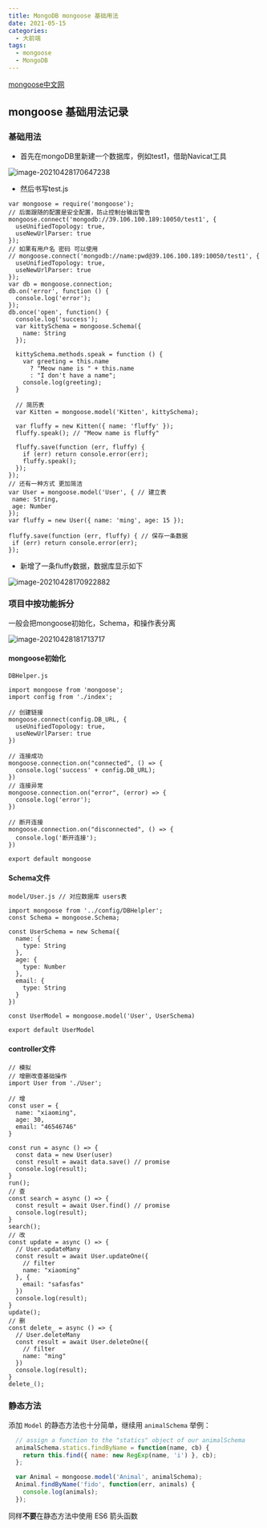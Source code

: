 ```yaml
---
title: MongoDB mongoose 基础用法
date: 2021-05-15
categories: 
  - 大前端
tags: 
  - mongoose
  - MongoDB
---
```

[mongoose中文网](http://www.mongoosejs.net/docs/guide.html)

## mongoose 基础用法记录

### 基础用法

- 首先在mongoDB里新建一个数据库，例如test1，借助Navicat工具

![image-20210428170647238](mongoose/image-20210428170647238.png)

- 然后书写test.js

```
var mongoose = require('mongoose');
// 后面跟随的配置是安全配置，防止控制台输出警告
mongoose.connect('mongodb://39.106.100.189:10050/test1', {
  useUnifiedTopology: true,
  useNewUrlParser: true
});
// 如果有用户名 密码 可以使用
// mongoose.connect('mongodb://name:pwd@39.106.100.189:10050/test1', {
  useUnifiedTopology: true,
  useNewUrlParser: true
});
var db = mongoose.connection;
db.on('error', function () {
  console.log('error');
});
db.once('open', function() {
  console.log('success');
  var kittySchema = mongoose.Schema({
    name: String
  });

  kittySchema.methods.speak = function () {
    var greeting = this.name
      ? "Meow name is " + this.name
      : "I don't have a name";
    console.log(greeting);
  }
  
  // 简历表
  var Kitten = mongoose.model('Kitten', kittySchema);

  var fluffy = new Kitten({ name: 'fluffy' });
  fluffy.speak(); // "Meow name is fluffy" 
  
  fluffy.save(function (err, fluffy) {
    if (err) return console.error(err);
    fluffy.speak();
  });
});
// 还有一种方式 更加简洁
var User = mongoose.model('User', { // 建立表
 name: String,
 age: Number
});
var fluffy = new User({ name: 'ming', age: 15 }); 

fluffy.save(function (err, fluffy) { // 保存一条数据
 if (err) return console.error(err);
});
```

- 新增了一条fluffy数据，数据库显示如下

![image-20210428170922882](mongoose/image-20210428170922882.png)

### 项目中按功能拆分

一般会把mongoose初始化，Schema，和操作表分离

![image-20210428181713717](mongoose/image-20210428181713717.png)

#### mongoose初始化

```
DBHelper.js

import mongoose from 'mongoose';
import config from './index';

// 创建链接
mongoose.connect(config.DB_URL, {
  useUnifiedTopology: true,
  useNewUrlParser: true
})

// 连接成功
mongoose.connection.on("connected", () => {
  console.log('success' + config.DB_URL);
})
// 连接异常
mongoose.connection.on("error", (error) => {
  console.log('error');
})

// 断开连接
mongoose.connection.on("disconnected", () => {
  console.log('断开连接');
})

export default mongoose
```

#### Schema文件

```
model/User.js // 对应数据库 users表

import mongoose from '../config/DBHelpler';
const Schema = mongoose.Schema;

const UserSchema = new Schema({
  name: {
    type: String
  },
  age: {
    type: Number
  },
  email: {
    type: String
  }
})

const UserModel = mongoose.model('User', UserSchema)

export default UserModel
```

#### controller文件

```
// 模拟
// 增删改查基础操作
import User from './User';

// 增
const user = {
  name: "xiaoming",
  age: 30,
  email: "46546746"
}

const run = async () => {
  const data = new User(user)
  const result = await data.save() // promise
  console.log(result);
}
run();
// 查
const search = async () => {
  const result = await User.find() // promise
  console.log(result);
}
search();
// 改
const update = async () => {
  // User.updateMany
  const result = await User.updateOne({
    // filter
    name: "xiaoming"
  }, {
    email: "safasfas"
  })
  console.log(result);
}
update();
// 删
const delete_ = async () => {
  // User.deleteMany
  const result = await User.deleteOne({
    // filter
    name: "ming"
  })
  console.log(result);
}
delete_();
```

### 静态方法

添加 `Model` 的静态方法也十分简单，继续用 `animalSchema` 举例：

```javascript
  // assign a function to the "statics" object of our animalSchema
  animalSchema.statics.findByName = function(name, cb) {
    return this.find({ name: new RegExp(name, 'i') }, cb);
  };

  var Animal = mongoose.model('Animal', animalSchema);
  Animal.findByName('fido', function(err, animals) {
    console.log(animals);
  });
```

同样**不要**在静态方法中使用 ES6 箭头函数
